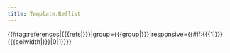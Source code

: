 ```yaml
---
title: Template:Reflist
---
```


<div data-translate="no" class="reflist <!--
 -->{{#if: {{{1|}}} {{{colwidth|}}}
    | columns references-column-width
	}}" style="<!--
 -->{{#if: {{{1|}}}
    | {{#iferror: {{#ifexpr: {{{1|1}}} > 1 }}
      | {{column-width|1={{{1}}}}}
      | {{#switch:{{{1|}}}|1=|2={{column-width|1=30em}}|#default={{column-width|1=25em}}}} }}
    | {{#if: {{{colwidth|}}}
      | {{column-width|1={{{colwidth}}}}} }} }} list-style-type: <!--
 -->{{{liststyle|{{#switch: {{{group|}}}
    | upper-alpha
    | upper-roman
    | lower-alpha
    | lower-greek
    | lower-roman = {{{group}}}
    | #default = decimal}}}}};">
{{#tag:references|{{{refs|}}}|group={{{group|}}}|responsive={{#if:{{{1|}}}{{{colwidth|}}}|0|1}}}}</div>